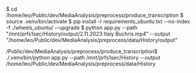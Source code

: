 $ cd /home/leo/Public/dev/MediaAnalysis/preprocess/produce_transcription
$ source .venv/bin/activate
$ pip install -r requirements_ubuntu.txt --no-index -f ./wheels_ubuntu/ --upgrade
$ python app.py --path "/mnt/prfs1sec/History/output/2.11.2023 Itaiy Buchris.mp4" --output "/home/leo/Public/dev/MediaAnalysis/preprocess/data/History/output"

/Public/dev/MediaAnalysis/preprocess/produce_transcription$ ./.venv/bin/python app.py --path /mnt/prfs1sec/History --output /home/leo/Public/dev/MediaAnalysis/preprocess/data/History